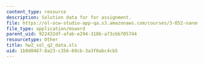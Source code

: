 ```yaml
---
content_type: resource
description: Solution data for for assignment.
file: https://ol-ocw-studio-app-qa.s3.amazonaws.com/courses/3-052-nanomechanics-of-materials-and-biomaterials-spring-2007/1b0d04678a23c35669cb3a3f0abc4cb5_hw2_sol_q2_data.xls
file_type: application/msword
parent_uid: 922432df-afab-e294-318b-a73cbb705744
resourcetype: Other
title: hw2_sol_q2_data.xls
uid: 1b0d0467-8a23-c356-69cb-3a3f0abc4cb5
---
```


